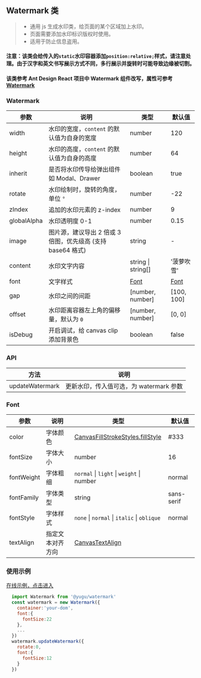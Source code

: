 ## Watermark 类

> - 通用 js 生成水印类，给页面的某个区域加上水印。
> - 页面需要添加水印标识版权时使用。
> - 适用于防止信息盗用。

#### 注意：该类会给传入的`static`水印容器添加`position:relative;`样式，请注意处理。由于汉字和英文书写展示方式不同，多行展示并旋转时可能导致边缘被切割。

#### 该类参考 Ant Design React 项目中 Watermark 组件改写，属性可参考[Watermark](https://ant.design/components/watermark-cn#watermark-demo-custom)

### Watermark

| 参数        | 说明                                                        | 类型               | 默认值        |
| ----------- | ----------------------------------------------------------- | ------------------ | ------------- |
| width       | 水印的宽度，`content` 的默认值为自身的宽度                  | number             | 120           |
| height      | 水印的高度，`content` 的默认值为自身的高度                  | number             | 64            |
| inherit     | 是否将水印传导给弹出组件如 Modal、Drawer                    | boolean            | true          |
| rotate      | 水印绘制时，旋转的角度，单位 `°`                            | number             | -22           |
| zIndex      | 追加的水印元素的 z-index                                    | number             | 9             |
| globalAlpha | 水印透明度 0-1                                              | number             | 0.15          |
| image       | 图片源，建议导出 2 倍或 3 倍图，优先级高 (支持 base64 格式) | string             | -             |
| content     | 水印文字内容                                                | string \| string[] | '菠萝吹雪'    |
| font        | 文字样式                                                    | [Font](#Font)      | [Font](#Font) |
| gap         | 水印之间的间距                                              | \[number, number\] | \[100, 100\]  |
| offset      | 水印距离容器左上角的偏移量，默认为 `0`                      | \[number, number\] | \[0, 0\]      |
| isDebug     | 开启调试，给 canvas clip 添加背景色                         | boolean            | false         |

### API

| 方法            | 说明                                    |
| --------------- | --------------------------------------- |
| updateWatermark | 更新水印，传入值可选，为 watermark 参数 |

### Font

| 参数       | 说明             | 类型                                                                                                              | 默认值     |
| ---------- | ---------------- | ----------------------------------------------------------------------------------------------------------------- | ---------- |
| color      | 字体颜色         | [CanvasFillStrokeStyles.fillStyle](https://developer.mozilla.org/docs/Web/API/CanvasRenderingContext2D/fillStyle) | #333       |
| fontSize   | 字体大小         | number                                                                                                            | 16         |
| fontWeight | 字体粗细         | `normal` \| `light` \| `weight` \| number                                                                         | normal     |
| fontFamily | 字体类型         | string                                                                                                            | sans-serif |
| fontStyle  | 字体样式         | `none` \| `normal` \| `italic` \| `oblique`                                                                       | normal     |
| textAlign  | 指定文本对齐方向 | [CanvasTextAlign](https://developer.mozilla.org/docs/Web/API/CanvasRenderingContext2D/textAlign)                  |

### 使用示例

[在线示例，点击进入](https://watermark-playground.vercel.app/)

```js
  import Watermark from '@yugu/watermark'
  const watermark = new Watermark({
    container:'your-dom',
    font:{
      fontSize:22
    },
    ...
  })
  watermark.updateWatermark({
    rotate:0,
    font:{
      fontSize:12
    }
  })
```
